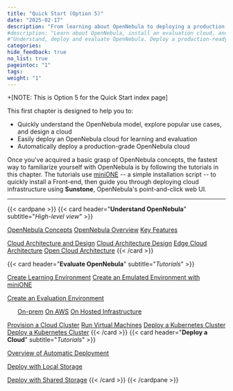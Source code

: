 ```yaml
---
title: "Quick Start (Option 5)"
date: "2025-02-17"
description: "From learning about OpenNebula to deploying a production-ready OpenNebula cloud"
#description: "Learn about OpenNebula, install an evaluation cloud, and automatically install a production-ready cloud"
#"Understand, deploy and evaluate OpenNebula. Deploy a production-ready OpenNebula cloud"
categories:
hide_feedback: true
no_list: true
pageintoc: "1"
tags:
weight: "1"
---
```


<a id="cloud-installation"></a>

+[NOTE: This is Option 5 for the Quick Start index page]

<!--# Cloud Installation -->

<!-- This first chapter is designed to quickly take you from an introduction to OpenNebula to deploying your first cloud for learning and evaluation.

The first section, [Understand OpenNebula]({{% relref "understand_opennebula" %}}), provides you with a bird's eye view of the system's base concepts, key features, architecture basics, and the most common pathway from cloud design to deployment.

The second section, [Try OpenNebula with miniONE]({{% relref "try_opennebula_with_minione" %}}), consists of tutorials for quickly installing an OpenNebula cloud for purposes of evaluation, testing, and even on-premises production operations. The tutorials guide you in building progressively complex infrastructure, from a basic Front-end install to automatically deploying a Kubernetes cluster.

The third section, [Automatic Deployment of OpenNebula with OneDeploy]({{% relref "automatic_deployment_of_opennebula_with_one_deploy" %}}) contains an overview and tutorials for automatically installing a production-grade OpenNebula cloud using OneDeploy, an automated installation tool based on Ansible playbooks. -->

This first chapter is designed to help you to:

- Quickly understand the OpenNebula model, explore popular use cases, and design a cloud
- Easily deploy an OpenNebula cloud for learning and evaluation
- Automatically deploy a production-grade OpenNebula cloud

Once you've acquired a basic grasp of OpenNebula concepts, the fastest way to familiarize yourself with OpenNebula is by following the tutorials in this chapter. The tutorials use [miniONE](https://github.com/OpenNebula/minione) -- a simple installation script -- to quickly install a Front-end, then guide you through deploying cloud infrastructure using **Sunstone**, OpenNebula's point-and-click web UI.

<hr class="panel-line">

{{< cardpane >}}
   {{< card header="**Understand OpenNebula**" subtitle="*High-level view*" >}}
      <p></p>
      <a href="../understand_opennebula/opennebula_concepts">OpenNebula Concepts</a>
         <inl><a href="../understand_opennebula/opennebula_concepts/opennebula_overview">OpenNebula Overview</a></inl>
         <inl><a href="../understand_opennebula/opennebula_concepts/key_features">Key Features</a></inl>
      <p></p>
      <a href="../understand_opennebula/cloud_architecture_and_design">Cloud Architecture and Design</a>
      <inl>
         <a href="../understand_opennebula/cloud_architecture_and_design/cloud_architecture_design">Cloud Architecture Design</a>
      </inl>
      <inl>
         <a href="../understand_opennebula/cloud_architecture_and_design/edge_cloud_reference_architecture">Edge Cloud Architecture</a>
      </inl>
      <inl>
         <a href="../understand_opennebula/cloud_architecture_and_design/open_cloud_reference_architecture">Open Cloud Architecture</a>
      </inl>
   {{< /card >}}

   {{< card header="**Evaluate OpenNebula**" subtitle="*Tutorials*" >}}
      <p></p>
         <a href="../try_opennebula_with_minione/opennebula_learning_environment/create_an_emulated_environment_with_minione">Create Learning Environment</a>
         <inl><a href="../try_opennebula_with_minione/opennebula_learning_environment/create_an_emulated_environment_with_minione">Create an Emulated Environment with miniONE</a></inl>
      <p></p>
         <a href="../try_opennebula_with_minione/opennebula_evaluation_environment/">Create an Evaluation Environment</a>
      <ol>
         <ni><a href="../try_opennebula_with_minione/opennebula_evaluation_environment/try_opennebula_onprem">On-prem</a></ni>
         <ni><a href="../try_opennebula_with_minione/opennebula_evaluation_environment/try_opennebula_on_kvm">On AWS</a></ni>
         <ni><a href="../try_opennebula_with_minione/opennebula_evaluation_environment/try_opennebula_hosted">On Hosted Infrastructure</a></ni>
      </ol>
      <inl>
         <a href="../try_opennebula_with_minione/opennebula_evaluation_environment/provisioning_edge_cluster">Provision a Cloud Cluster</a>
      </inl>
      <inl>
         <a href="../try_opennebula_with_minione/opennebula_evaluation_environment/running_virtual_machines">Run Virtual Machines</a>
      </inl>
      <inl>
         <a href="../try_opennebula_with_minione/opennebula_evaluation_environment/running_kubernetes_clusters">Deploy a Kubernetes Cluster</a>
      </inl>
      <inl>
         <a href="../try_opennebula_with_minione/opennebula_evaluation_environment/running_kubernetes_clusters">Deploy a Kubernetes Cluster</a>
      </inl>
   {{< /card >}}
   {{< card header="**Deploy a Cloud**" subtitle="*Tutorials*" >}}
   <p></p>
         <a href="../automatic_deployment_of_opennebula_with_one_deploy/one_deploy_overview">Overview of Automatic Deployment</a>
   <p></p>
         <a href="../automatic_deployment_of_opennebula_with_one_deploy/one_deploy_tutorial_local_ds">Deploy with Local Storage</a>
   <p></p>
         <a href="../automatic_deployment_of_opennebula_with_one_deploy/one_deploy_tutorial_shared_ds">Deploy with Shared Storage</a>
   {{< /card >}}
{{< /cardpane >}}
